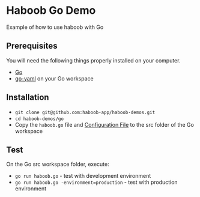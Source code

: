 # Haboob Go Demo
Example of how to use haboob with Go

## Prerequisites

You will need the following things properly installed on your computer.

* [Go](https://golang.org/dl/)
* [go-yaml](https://github.com/go-yaml/yaml) on your Go workspace

## Installation

* `git clone git@github.com:haboob-app/haboob-demos.git`
* `cd haboob-demos/go`
* Copy the `haboob.go` file and [Configuration File](../config/default.yaml) to the src folder of the Go workspace

## Test

On the Go src workspace folder, execute:

* `go run haboob.go` - test with development environment
* `go run haboob.go -environment=production` - test with production environment
